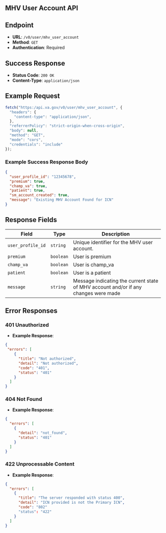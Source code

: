 ## MHV User Account API

## Endpoint

- **URL**: `/v0/user/mhv_user_account`
- **Method**: `GET`
- **Authentication**: Required 

## Success Response

- **Status Code**: `200 OK`
- **Content-Type**: `application/json`

## Example Request
```js
fetch("https:/api.va.gov/v0/user/mhv_user_account", {
  "headers": {
    "content-type": "application/json",
  },
  "referrerPolicy": "strict-origin-when-cross-origin",
  "body": null,
  "method": "GET",
  "mode": "cors",
  "credentials": "include"
});
```

### Example Success Response Body

```json
{
  "user_profile_id": "12345678",
  "premium": true,
  "champ_va": true,
  "patient": true,
  "sm_account_created": true,
  "message": "Existing MHV Account Found for ICN"
}
```

## Response Fields

| Field             | Type      | Description                                                |
| ----------------- | --------- | ---------------------------------------------------------- |
| `user_profile_id` | `string`  | Unique identifier for the MHV user account.                |
| `premium`         | `boolean` | User is premium                                            |
| `champ_va`        | `boolean` | User is champ_va                                          |
| `patient`         | `boolean` | User is a patient                                          |
| `message`         | `string`  | Message indicating the current state of MHV account and/or if any changes were made |


## Error Responses

### 401 Unauthorized

- **Example Response**:

```json
{
 "errors": [
    {
      "title": "Not authorized",
      "detail": "Not authorized",
      "code": "401",
      "status": "401"
    }
  ]
}
```

### 404 Not Found

- **Example Response**:

```json
{
  "errors": [
    {
      "detail": "not_found",
      "status": "401"
    }
  ]
}
  ```

### 422 Unprocessable Content

- **Example Response**:

```json
{
  "errors": [
    {
      "title": "The server responded with status 400",
      "detail": "ICN provided is not the Primary ICN",
      "code": "802"
      "status": "422"
    }
  ]
}
```

